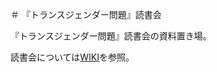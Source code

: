 ＃ 『トランスジェンダー問題』読書会

『トランスジェンダー問題』読書会の資料置き場。

読書会については[WIKI](https://github.com/mon2org/trans-gender-issue/wiki)を参照。
